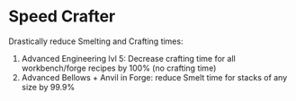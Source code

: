 # Speed Crafter
Drastically reduce Smelting and Crafting times:

1. Advanced Engineering lvl 5: Decrease crafting time for all workbench/forge recipes by 100% (no crafting time)
2. Advanced Bellows + Anvil in Forge: reduce Smelt time for stacks of any size by 99.9%